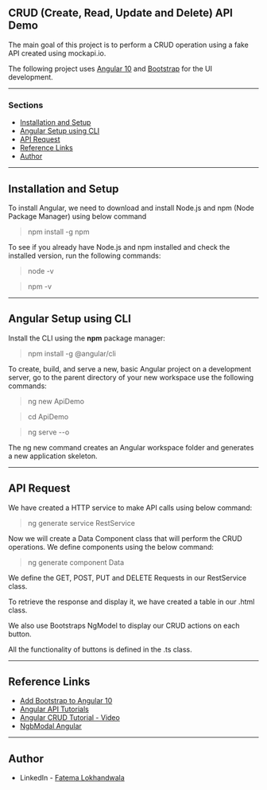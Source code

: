 ## CRUD (Create, Read, Update and Delete) API Demo

The main goal of this project is to perform a CRUD operation using a fake API created using mockapi.io.

The following project uses [Angular 10](https://angular.io/) and [Bootstrap](https://getbootstrap.com/) for the UI development.

---

### Sections

- [Installation and Setup](#setup)
- [Angular Setup using CLI](#Angular-setup)
- [API Request](#crud)
- [Reference Links](#links)
- [Author](#author)

---

## Installation and Setup

To install Angular, we need to download and install Node.js and npm (Node Package Manager) using below command

> npm install -g npm

To see if you already have Node.js and npm installed and check the installed version, run the following commands:

> node -v

> npm -v

---

## Angular Setup using CLI

Install the CLI using the **npm** package manager:

> npm install -g @angular/cli

To create, build, and serve a new, basic Angular project on a development server, go to the parent directory of your new workspace use the following commands:

> ng new ApiDemo

> cd ApiDemo

> ng serve --o

The ng new command creates an Angular workspace folder and generates a new application skeleton.

---

## API Request

We have created a HTTP service to make API calls using below command:

> ng generate service RestService

Now we will create a Data Component class that will perform the CRUD operations. We define components using the below command:

> ng generate component Data

We define the GET, POST, PUT and DELETE Requests in our RestService class.

To retrieve the response and display it, we have created a table in our .html class.

We also use Bootstraps NgModel to display our CRUD actions on each button.

All the functionality of buttons is defined in the .ts class.

---

## Reference Links

- [Add Bootstrap to Angular 10](https://www.techiediaries.com/angular-bootstrap/)
- [Angular API Tutorials](https://www.munonye.com/)
- [Angular CRUD Tutorial - Video](https://www.youtube.com/watch?v=JYPyy-hvjYc&list=PL6n9fhu94yhXwcl3a6rIfAI7QmGYIkfK5)
- [NgbModal Angular](https://ng-bootstrap.github.io/#/components/modal/examples)

---

## Author

- LinkedIn - [Fatema Lokhandwala](https://www.linkedin.com/in/fatema-akbar-lokhandwala-a63bb9132/)
